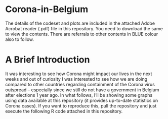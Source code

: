 # Corona-in-Belgium
The details of the codeset and plots are included in the attached Adobe Acrobat reader (.pdf) file in this repository. 
You need to download the same to view the contents. There are referrals to other contents in BLUE colour also to follow.

A Brief Introduction
======================

It was interesting to see how Corona might impact our lives in the next weeks and out of curiosity I was interested to see how we are doing compared to other countries regarding containment of the Corona virus outspread – especially since we still do not have a government in Belgium after elections 1 year ago. In what follows, I’ll be showing some graphs using data available at this repository (it provides up-to-date statistics on Corona cases). If you want to reproduce this, pull the repository and just execute the following R code attached in this repository.
